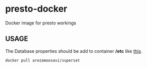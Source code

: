 # presto-docker
Docker image for presto workings

## USAGE
The Database properties should be add to container <b>/etc</b> like [this](https://github.com/arezamoosavi/presto-docker/blob/main/example/Dockerfile).

```bash
docker pull arezamoosavi/superset
```